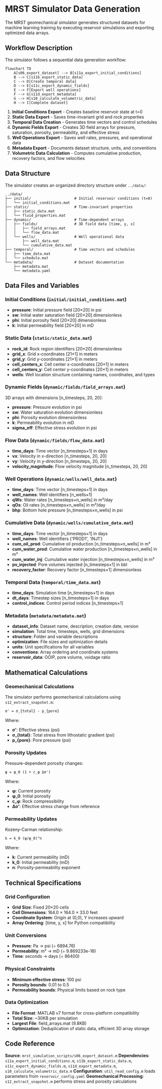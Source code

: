 # MRST Simulator Data Generation

The MRST geomechanical simulator generates structured datasets for machine learning training by executing reservoir simulations and exporting optimized data arrays.

## Workflow Description

The simulator follows a sequential data generation workflow:

```mermaid
flowchart TD
    A[s06_export_dataset] --> B[s11a_export_initial_conditions]
    B --> C[s11b_export_static_data]
    C --> D[Create temporal data]
    D --> E[s11c_export_dynamic_fields]
    E --> F[Export well operations]
    F --> G[s11d_export_metadata]
    G --> H[s10_calculate_volumetric_data]
    H --> I[Complete dataset]
```

1. **Initial Conditions Export** - Creates baseline reservoir state at t=0
2. **Static Data Export** - Saves time-invariant grid and rock properties
3. **Temporal Data Creation** - Generates time vectors and control schedules
4. **Dynamic Fields Export** - Creates 3D field arrays for pressure, saturation, porosity, permeability, and effective stress
5. **Well Operations Export** - Saves well rates, pressures, and operational data
6. **Metadata Export** - Documents dataset structure, units, and conventions
7. **Volumetric Data Calculation** - Computes cumulative production, recovery factors, and flow velocities

## Data Structure

The simulator creates an organized directory structure under `../data/`:

```
../data/
├── initial/                    # Initial reservoir conditions (t=0)
│   └── initial_conditions.mat
├── static/                     # Time-invariant properties
│   ├── static_data.mat
│   └── fluid_properties.mat
├── dynamic/                    # Time-dependent arrays
│   ├── fields/                 # 3D field data [time, y, x]
│   │   ├── field_arrays.mat
│   │   └── flow_data.mat
│   └── wells/                  # Well operational data
│       ├── well_data.mat
│       └── cumulative_data.mat
├── temporal/                   # Time vectors and schedules
│   ├── time_data.mat
│   └── schedule.mat
└── metadata/                   # Dataset documentation
    ├── metadata.mat
    └── metadata.yaml
```

## Data Files and Variables

### Initial Conditions (`initial/initial_conditions.mat`)
- **pressure**: Initial pressure field [20×20] in psi
- **sw**: Initial water saturation field [20×20] dimensionless
- **phi**: Initial porosity field [20×20] dimensionless
- **k**: Initial permeability field [20×20] in mD

### Static Data (`static/static_data.mat`)
- **rock_id**: Rock region identifiers [20×20] dimensionless
- **grid_x**: Grid x-coordinates [21×1] in meters
- **grid_y**: Grid y-coordinates [21×1] in meters
- **cell_centers_x**: Cell center x-coordinates [20×1] in meters
- **cell_centers_y**: Cell center y-coordinates [20×1] in meters
- **wells**: Well location structure containing names, coordinates, and types

### Dynamic Fields (`dynamic/fields/field_arrays.mat`)
3D arrays with dimensions [n_timesteps, 20, 20]:
- **pressure**: Pressure evolution in psi
- **sw**: Water saturation evolution dimensionless
- **phi**: Porosity evolution dimensionless
- **k**: Permeability evolution in mD
- **sigma_eff**: Effective stress evolution in psi

### Flow Data (`dynamic/fields/flow_data.mat`)
- **time_days**: Time vector [n_timesteps×1] in days
- **vx**: Velocity in x-direction [n_timesteps, 20, 20]
- **vy**: Velocity in y-direction [n_timesteps, 20, 20]
- **velocity_magnitude**: Flow velocity magnitude [n_timesteps, 20, 20]

### Well Operations (`dynamic/wells/well_data.mat`)
- **time_days**: Time vector [n_timesteps×1] in days
- **well_names**: Well identifiers [n_wells×1]
- **qWs**: Water rates [n_timesteps×n_wells] in m³/day
- **qOs**: Oil rates [n_timesteps×n_wells] in m³/day
- **bhp**: Bottom hole pressure [n_timesteps×n_wells] in psi

### Cumulative Data (`dynamic/wells/cumulative_data.mat`)
- **time_days**: Time vector [n_timesteps×1] in days
- **well_names**: Well identifiers {'PROD1', 'INJ1'}
- **cum_oil_prod**: Cumulative oil production [n_timesteps×n_wells] in m³
- **cum_water_prod**: Cumulative water production [n_timesteps×n_wells] in m³
- **cum_water_inj**: Cumulative water injection [n_timesteps×n_wells] in m³
- **pv_injected**: Pore volumes injected [n_timesteps×1] in bbl
- **recovery_factor**: Recovery factor [n_timesteps×1] dimensionless

### Temporal Data (`temporal/time_data.mat`)
- **time_days**: Simulation time [n_timesteps×1] in days
- **dt_days**: Timestep sizes [n_timesteps×1] in days
- **control_indices**: Control period indices [n_timesteps×1]

### Metadata (`metadata/metadata.mat`)
- **dataset_info**: Dataset name, description, creation date, version
- **simulation**: Total time, timesteps, wells, grid dimensions
- **structure**: Folder and variable descriptions
- **optimization**: File sizes and optimization details
- **units**: Unit specifications for all variables
- **conventions**: Array ordering and coordinate systems
- **reservoir_data**: OOIP, pore volume, voidage ratio

## Mathematical Calculations

### Geomechanical Calculations
The simulator performs geomechanical calculations using `s12_extract_snapshot.m`:

```latex
σ' = σ_{total} - p_{pore}
```

Where:
- **σ'**: Effective stress (psi)
- **σ_{total}**: Total stress from lithostatic gradient (psi)
- **p_{pore}**: Pore pressure (psi)

### Porosity Updates
Pressure-dependent porosity changes:

```latex
φ = φ_0 (1 + c_φ Δσ')
```

Where:
- **φ**: Current porosity
- **φ_0**: Initial porosity
- **c_φ**: Rock compressibility
- **Δσ'**: Effective stress change from reference

### Permeability Updates
Kozeny-Carman relationship:

```latex
k = k_0 (φ/φ_0)^n
```

Where:
- **k**: Current permeability (mD)
- **k_0**: Initial permeability (mD)
- **n**: Porosity-permeability exponent

## Technical Specifications

### Grid Configuration
- **Grid Size**: Fixed 20×20 cells
- **Cell Dimensions**: 164.0 × 164.0 × 33.0 feet
- **Coordinate System**: Origin at (0,0), Y increases upward
- **Array Ordering**: [time, y, x] for Python compatibility

### Unit Conversions
- **Pressure**: Pa → psi (÷ 6894.76)
- **Permeability**: m² → mD (÷ 9.869233e-16)
- **Time**: seconds → days (÷ 86400)

### Physical Constraints
- **Minimum effective stress**: 100 psi
- **Porosity bounds**: 0.01 to 0.5
- **Permeability bounds**: Physical limits based on rock type

### Data Optimization
- **File Format**: MATLAB v7 format for cross-platform compatibility
- **Total Size**: ~30KB per simulation
- **Largest File**: field_arrays.mat (9.8KB)
- **Optimization**: Deduplication of static data, efficient 3D array storage

## Code Reference

**Source**: `mrst_simulation_scripts/s06_export_dataset.m`
**Dependencies**: `s11a_export_initial_conditions.m`, `s11b_export_static_data.m`, `s11c_export_dynamic_fields.m`, `s11d_export_metadata.m`, `s10_calculate_volumetric_data.m`
**Configuration**: `util_read_config.m` loads parameters from `reservoir_config.yaml`
**Geomechanical Processing**: `s12_extract_snapshot.m` performs stress and porosity calculations